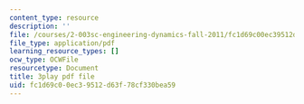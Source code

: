 ```yaml
---
content_type: resource
description: ''
file: /courses/2-003sc-engineering-dynamics-fall-2011/fc1d69c00ec39512d63f78cf330bea59_NHedXxUO-Bg.pdf
file_type: application/pdf
learning_resource_types: []
ocw_type: OCWFile
resourcetype: Document
title: 3play pdf file
uid: fc1d69c0-0ec3-9512-d63f-78cf330bea59
---
```

